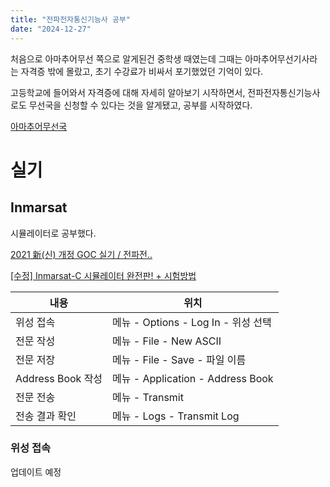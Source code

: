 ```yaml
---
title: "전파전자통신기능사 공부"
date: "2024-12-27"
---
```


처음으로 아마추어무선 쪽으로 알게된건 중학생 때였는데 그때는 아마추어무선기사라는 자격증 밖에 몰랐고, 초기 수강료가 비싸서 포기했었던 기억이 있다.

고등학교에 들어와서 자격증에 대해 자세히 알아보기 시작하면서, 전파전자통신기능사로도 무선국을 신청할 수 있다는 것을 알게됐고, 공부를 시작하였다.

[아마추어무선국](https://www.crms.go.kr/lay1/S1T41C43/contents.do)


# 실기

## Inmarsat

시뮬레이터로 공부했다.

[2021 新(신) 개정 GOC 실기 / 전파전..](https://blog.naver.com/bahamo_bread/222259743412)

[[수정] Inmarsat-C 시뮬레이터 완전판! + 시험방법](https://cafe.naver.com/cwpro/21810)

|내용|위치|
|---|---|
|위성 접속|메뉴 - Options - Log In - 위성 선택|
|전문 작성|메뉴 - File - New ASCII|
|전문 저장|메뉴 - File - Save - 파일 이름|
|Address Book 작성|메뉴 - Application - Address Book|
|전문 전송|메뉴 - Transmit|
|전송 결과 확인|메뉴 - Logs - Transmit Log|

### 위성 접속

업데이트 예정

